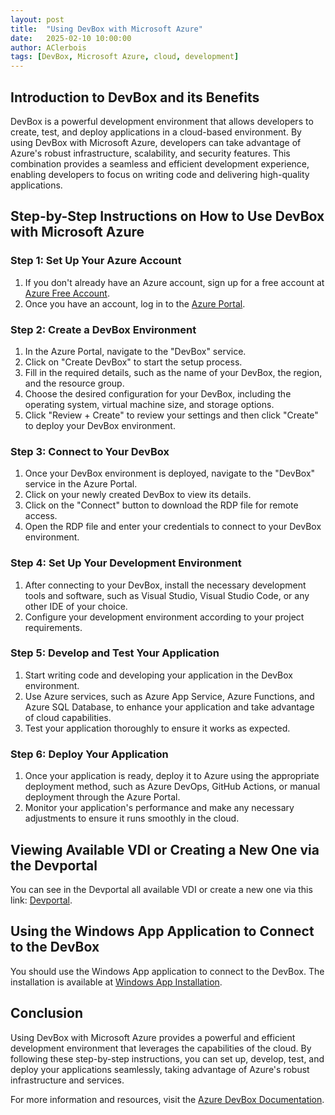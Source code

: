 ```yaml
---
layout: post
title:  "Using DevBox with Microsoft Azure"
date:   2025-02-10 10:00:00
author: AClerbois
tags: [DevBox, Microsoft Azure, cloud, development]
---
```


## Introduction to DevBox and its Benefits

DevBox is a powerful development environment that allows developers to create, test, and deploy applications in a cloud-based environment. By using DevBox with Microsoft Azure, developers can take advantage of Azure's robust infrastructure, scalability, and security features. This combination provides a seamless and efficient development experience, enabling developers to focus on writing code and delivering high-quality applications.

## Step-by-Step Instructions on How to Use DevBox with Microsoft Azure

### Step 1: Set Up Your Azure Account

1. If you don't already have an Azure account, sign up for a free account at [Azure Free Account](https://azure.microsoft.com/en-us/free/).
2. Once you have an account, log in to the [Azure Portal](https://portal.azure.com/).

### Step 2: Create a DevBox Environment

1. In the Azure Portal, navigate to the "DevBox" service.
2. Click on "Create DevBox" to start the setup process.
3. Fill in the required details, such as the name of your DevBox, the region, and the resource group.
4. Choose the desired configuration for your DevBox, including the operating system, virtual machine size, and storage options.
5. Click "Review + Create" to review your settings and then click "Create" to deploy your DevBox environment.

### Step 3: Connect to Your DevBox

1. Once your DevBox environment is deployed, navigate to the "DevBox" service in the Azure Portal.
2. Click on your newly created DevBox to view its details.
3. Click on the "Connect" button to download the RDP file for remote access.
4. Open the RDP file and enter your credentials to connect to your DevBox environment.

### Step 4: Set Up Your Development Environment

1. After connecting to your DevBox, install the necessary development tools and software, such as Visual Studio, Visual Studio Code, or any other IDE of your choice.
2. Configure your development environment according to your project requirements.

### Step 5: Develop and Test Your Application

1. Start writing code and developing your application in the DevBox environment.
2. Use Azure services, such as Azure App Service, Azure Functions, and Azure SQL Database, to enhance your application and take advantage of cloud capabilities.
3. Test your application thoroughly to ensure it works as expected.

### Step 6: Deploy Your Application

1. Once your application is ready, deploy it to Azure using the appropriate deployment method, such as Azure DevOps, GitHub Actions, or manual deployment through the Azure Portal.
2. Monitor your application's performance and make any necessary adjustments to ensure it runs smoothly in the cloud.

## Viewing Available VDI or Creating a New One via the Devportal

You can see in the Devportal all available VDI or create a new one via this link: [Devportal](https://devportal.microsoft.com/).

## Using the Windows App Application to Connect to the DevBox

You should use the Windows App application to connect to the DevBox. The installation is available at [Windows App Installation](https://aka.ms/devcenter/devportal/install-windows-app).

## Conclusion

Using DevBox with Microsoft Azure provides a powerful and efficient development environment that leverages the capabilities of the cloud. By following these step-by-step instructions, you can set up, develop, test, and deploy your applications seamlessly, taking advantage of Azure's robust infrastructure and services.

For more information and resources, visit the [Azure DevBox Documentation](https://docs.microsoft.com/en-us/azure/devbox/).
